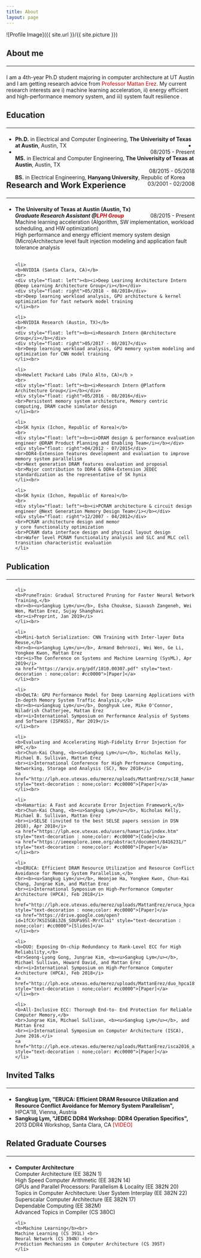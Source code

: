 ```yaml
---
title: About
layout: page
---
```

![Profile Image]({{ site.url }}/{{ site.picture }})

<h2>About me<hr></h2>
<p>I am a 4th-year Ph.D student majoring in computer architecture at UT Austin and I am getting research advice from <a href="https://lph.ece.utexas.edu/merez/MattanErez/MattanErez" style="text-decoration : none;color: #cc0000"> Professor Mattan Erez</a>. My current research interests are i) machine learning acceleration, ii) energy efficient and high-performance memory system, and iii) system fault resilience .
</p>

<h2>Education<hr></h2>
<ul>
    <li>
    <div style="float: left"><b>Ph.D.</b> in Electrical and Computer Engineering, <b>The Univerisity of Texas at Austin</b>, Austin, TX</div>
    <div style="float: right">08/2015 - Present</div>
    </li>
    <li>
    <div style="float: left"><b>MS.</b> in Electrical and Computer Engineering, <b>The Univerisity of Texas at Austin</b>, Austin, TX</div>
    <div style="float: right">08/2015 - 05/2018</div>
    </li>
    <li>
    <div style="float: left"><b>BS.</b> in Electrical Engineering, <b>Hanyang University</b>, Republic of Korea</div>
    <div style="float: right">03/2001 - 02/2008</div>
    </li>
</ul>

<h2>Research and Work Experience<hr></h2>
<ul> 
    <li>
    <b>The University of Texas at Austin (Austin, Tx)</b>
    <br>
    <div style="float: left"><b><i>Graduate Research Assistant @<a href="https://lph.ece.utexas.edu/merez/MattanErez/Research" style="text-decoration : none;color: #cc0000">LPH Group</a></i></b></div>
    <div style="float: right">08/2015 - Present</div>
    <br>Machine learning acceleration (Algorithm, SW implementation, workload scheduling, and HW optimization)
    <br>High performance and energy efficient memory system design
    <br>(Micro)Architecture level fault injection modeling and application fault tolerance analysis
    </li><br>

    <li>
    <b>NVIDIA (Santa Clara, CA)</b>
    <br>
    <div style="float: left"><b><i>Deep Learinng Architecture Intern @Deep Learning Architecture Group</i></b></div>
    <div style="float: right">05/2018 - 08/2018</div>
    <br>Deep learning workload analysis, GPU architecture & kernel optimization for fast network model training
    </li><br>

    <li>
    <b>NVIDIA Research (Austin, TX)</b>
    <br>
    <div style="float: left"><b><i>Research Intern @Architecture Group</i></b></div>
    <div style="float: right">05/2017 - 08/2017</div>
    <br>Deep learning workload analysis, GPU memory system modeling and optimization for CNN model training
    </li><br>

    <li>
    <b>Hewlett Packard Labs (Palo Alto, CA)</b >
    <br>
    <div style="float: left"><b><i>Research Intern @Platform Architecture Group</i></b></div>
    <div style="float: right">05/2016 - 08/2016</div>
    <br>Persistent memory system architecture, Memory centric computing, DRAM cache simulator design
    </li><br>

    <li>
    <b>SK hynix (Ichon, Republic of Korea)</b>
    <br>
    <div style="float: left"><b><i>DRAM design & performance evaluation engineer @DRAM Product Planning and Enabling Team</i></b></div>
    <div style="float: right">04/2012 - 07/2015</div>
    <br>DDR4-Extension features development and evaluation to improve memory system parallelism
    <br>Next generation DRAM features evaluation and proposal
    <br>Major contribution to DDR4 & DDR4-Extension JEDEC standardization as the representative of SK hynix
    </li><br>

    <li>
    <b>SK hynix (Ichon, Republic of Korea)</b>
    <br>
    <div style="float: left"><b><i>PCRAM architecture & circuit design engineer @Next Generation Memory Design Team</i></b></div>
    <div style="float: right">12/2007 - 04/2012</div>
    <br>PCRAM architecture design and memor
    y core functionality optimization
    <br>PCRAM data interface design and physical layout design
    <br>Wafer level PCRAM functionality analysis and SLC and MLC cell transition characteristic evaluation
    </li>
</ul>

<h2>Publication<hr></h2>
<ul>

    <li>
    <b>PruneTrain: Gradual Structured Pruning for Faster Neural Network Training,</b>
    <br><b><u>Sangkug Lym</u></b>, Esha Choukse, Siavash Zangeneh, Wei Wen, Mattan Erez, Sujay Shanghavi
    <br><i>Preprint, Jan 2019</i>
    </li><br>

    <li>
    <b>Mini-batch Serialization: CNN Training with Inter-layer Data Reuse,</b>
    <br><b><u>Sangkug Lym</u></b>, Armand Behroozi, Wei Wen, Ge Li, Yongkee Kwon, Mattan Erez 
    <br><i>The Conference on Systems and Machine Learning (SysML), Apr 2019</i>
    <a href="https://arxiv.org/pdf/1810.00307.pdf" style="text-decoration : none;color: #cc0000">[Paper]</a>
    </li><br>

    <li>
    <b>DeLTA: GPU Performance Model for Deep Learning Applications with In-depth Memory System Traffic Analysis,</b>
    <br><b><u>Sangkug Lym</u></b>, Donghyuk Lee, Mike O'Connor, Niladrish Chatterjee, Mattan Erez 
    <br><i>International Symposium on Performance Analysis of Systems and Software (ISPASS), Mar 2019</i>
    </li><br>

    <li>
    <b>Evaluating and Accelerating High-Fidelity Error Injection for HPC,</b>
    <br>Chun-Kai Chang, <b><u>Sangkug Lym</u></b>, Nicholas Kelly, Michael B. Sullivan, Mattan Erez
    <br><i>International Conference for High Performance Computing, Networking, Storage and Analysis (SC), Nov 2018</i>
    <a href="http://lph.ece.utexas.edu/merez/uploads/MattanErez/sc18_hamartia.pdf" style="text-decoration : none;color: #cc0000">[Paper]</a>
    </li><br>

    <li>
    <b>Hamartia: A Fast and Accurate Error Injection Framework,</b>
    <br>Chun-Kai Chang, <b><u>Sangkug Lym</u></b>, Nicholas Kelly, Michael B. Sullivan, Mattan Erez
    <br><i>SELSE (invited to the best SELSE papers session in DSN 2018), Apr 2018</i>
    <a href="https://lph.ece.utexas.edu/users/hamartia/index.htm" style="text-decoration : none;color: #cc0000">[Code]</a>
    <a href="https://ieeexplore.ieee.org/abstract/document/8416231/" style="text-decoration : none;color: #cc0000">[Paper]</a>
    </li><br>

    <li>
    <b>ERUCA: Efficient DRAM Resource Utilization and Resource Conflict Avoidance for Memory System Parallelism,</b>
    <br><b><u>Sangkug Lym</u></b>, Heonjae Ha, Yongkee Kwon, Chun-Kai Chang, Jungrae Kim, and Mattan Erez
    <br><i>International Symposium on High-Performance Computer Architecture (HPCA), Feb 2018</i>
    <a href="http://lph.ece.utexas.edu/merez/uploads/MattanErez/eruca_hpca18.pdf" style="text-decoration : none;color: #cc0000">[Paper]</a>
    <a href="https://drive.google.com/open?id=1fCXr7KSISGBi3Z6_SOUPa9Sl-MrrCla1" style="text-decoration : none;color: #cc0000">[Slides]</a>
    </li><br>

    <li>
    <b>DUO: Exposing On-chip Redundancy to Rank-Level ECC for High Reliability,</b>
    <br>Seong-Lyong Gong, Jungrae Kim, <b><u>Sangkug Lym</u></b>, Michael Sullivan, Howard David, and Mattan Erez
    <br><i>International Symposium on High-Performance Computer Architecture (HPCA), Feb 2018</i>
    <a href="http://lph.ece.utexas.edu/merez/uploads/MattanErez/duo_hpca18.pdf" style="text-decoration : none;color: #cc0000">[Paper]</a>
    </li><br>

    <li>
    <b>All-Inclusive ECC: Thorough End-to- End Protection for Reliable Computer Memory,</b>
    <br>Jungrae Kim, Michael Sullivan, <b><u>Sangkug Lym</u></b>, and Mattan Erez
    <br><i>International Symposium on Computer Architecture (ISCA), June 2016.</i>
    <a href="http://lph.ece.utexas.edu/merez/uploads/MattanErez/isca2016_aiecc.pdf" style="text-decoration : none;color: #cc0000">[Paper]</a>
    </li>
</ul>

<h2>Invited Talks<hr></h2>
<ul>
    <li>
    <b>Sangkug Lym, "ERUCA: Efficient DRAM Resource Utilization and Resource Conflict Avoidance for Memory System Parallelism", </b> HPCA'18, Vienna, Austria
    </li>
    <li>
    <b>Sangkug Lym, "JEDEC DDR4 Workshop: DDR4 Operation Specifics", </b> 2013 DDR4 Workshop, Santa Clara, CA 
    <a href="https://www.jedec.org/ddr4workshop" style="text-decoration : none;color: #cc0000">[VIDEO]</a>
    </li>
</ul>

<h2>Related Graduate Courses<hr></h2>
<ul>
    <li><b>Computer Architecture</b><br>
    Computer Architecture (EE 382N 1) <br>
    High Speed Computer Arithmetic (EE 382N 14) <br>
    GPUs and Parallel Processors: Parallelism & Locality (EE 382N 20) <br>
    Topics in Computer Architecture: User System Interplay (EE 382N 22) <br>
    Superscalar Computer Architecture (EE 382N 17) <br>
    Dependable Computing (EE 382M) <br>
    Advanced Topics in Compiler (CS 380C)
    </li>

    <li>
    <b>Machine Learning</b><br>
    Machine Learning (CS 391L) <br>
    Neural Network (CS 394N) <br>
    Prediction Mechanisms in Computer Architecture (CS 395T)
    </li>
</ul>

<!--
<h2>Skills</h2>
<ul class="skill-list">
	<li>HTML - Jade - Haml - Erb</li>
	<li>Responsive (Mobile First)</li>
</ul>
-->
